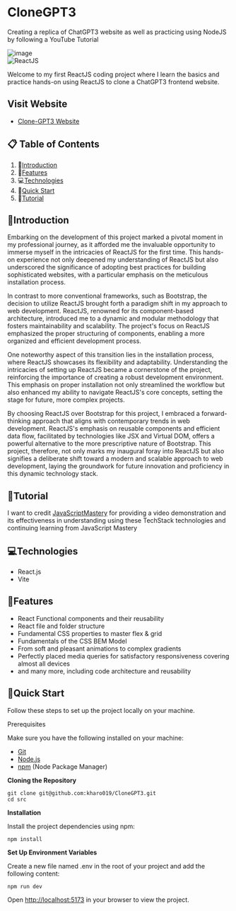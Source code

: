 # CloneGPT3
Creating a replica of ChatGPT3 website as well as practicing using NodeJS by following a YouTube Tutorial 



![image](https://github.com/kharo019/CloneGPT3/assets/56741271/ff9a4686-63fa-4cbe-bb23-26b8c3088832)  
![ReactJS](https://camo.githubusercontent.com/6d8b126f83c0e59e37021e68c3f650c5c98915301f4bf4db9661c8d1dc2725e3/68747470733a2f2f696d672e736869656c64732e696f2f62616467652f2d52656163745f4a532d626c61636b3f7374796c653d666f722d7468652d6261646765266c6f676f436f6c6f723d7768697465266c6f676f3d726561637426636f6c6f723d363144414642)



Welcome to my first ReactJS coding project where I learn the basics and practice hands-on using ReactJS to clone a ChatGPT3 frontend website.  


## Visit Website 
- [Clone-GPT3 Website](https://clonegpt3.vercel.app/)
  

## 📋 Table of Contents
1. 🤖[Introduction](#Introduction)
1. 🔋[Features](#Features)
1. 💻[Technologies](#Technologies)
1. 🤸[Quick Start](#QuickStart)
1. 🚨[Tutorial](#Tutorial)



## 🤖Introduction

Embarking on the development of this project marked a pivotal moment in my professional journey, as it afforded me the invaluable opportunity to immerse myself in the intricacies of ReactJS for the first time. This hands-on experience not only deepened my understanding of ReactJS but also underscored the significance of adopting best practices for building sophisticated websites, with a particular emphasis on the meticulous installation process.

In contrast to more conventional frameworks, such as Bootstrap, the decision to utilize ReactJS brought forth a paradigm shift in my approach to web development. ReactJS, renowned for its component-based architecture, introduced me to a dynamic and modular methodology that fosters maintainability and scalability. The project's focus on ReactJS emphasized the proper structuring of components, enabling a more organized and efficient development process.

One noteworthy aspect of this transition lies in the installation process, where ReactJS showcases its flexibility and adaptability. Understanding the intricacies of setting up ReactJS became a cornerstone of the project, reinforcing the importance of creating a robust development environment. This emphasis on proper installation not only streamlined the workflow but also enhanced my ability to navigate ReactJS's core concepts, setting the stage for future, more complex projects.

By choosing ReactJS over Bootstrap for this project, I embraced a forward-thinking approach that aligns with contemporary trends in web development. ReactJS's emphasis on reusable components and efficient data flow, facilitated by technologies like JSX and Virtual DOM, offers a powerful alternative to the more prescriptive nature of Bootstrap. This project, therefore, not only marks my inaugural foray into ReactJS but also signifies a deliberate shift toward a modern and scalable approach to web development, laying the groundwork for future innovation and proficiency in this dynamic technology stack.
## 🚨Tutorial
I want to credit [JavaScriptMastery](https://www.youtube.com/watch?v=0fYi8SGA20k) for providing a video demonstration and its effectiveness in understanding using these TechStack technologies and continuing learning from JavaScript Mastery  

## 💻Technologies
- React.js
- Vite

## 🔋Features
- React Functional components and their reusability
- React file and folder structure
- Fundamental CSS properties to master flex & grid
- Fundamentals of the CSS BEM Model
- From soft and pleasant animations to complex gradients
- Perfectly placed media queries for satisfactory responsiveness covering almost all devices
- and many more, including code architecture and reusability

## 🤸Quick Start
Follow these steps to set up the project locally on your machine.

Prerequisites

Make sure you have the following installed on your machine:

- [Git](https://git-scm.com/)
- [Node.js](https://nodejs.org/en)
- [npm](https://www.npmjs.com/) (Node Package Manager)

**Cloning the Repository**

```
git clone git@github.com:kharo019/CloneGPT3.git
cd src
```
**Installation**

Install the project dependencies using npm:

```
npm install
```
**Set Up Environment Variables**

Create a new file named .env in the root of your project and add the following content:

```
npm run dev
```
Open [http://localhost:5173](http://localhost:5173) in your browser to view the project.


